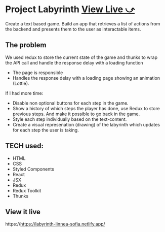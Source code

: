 # Project Labyrinth [View Live &#10555;](https://https://labyrinth-linnea-sofia.netlify.app/)

Create a text based game.
Build an app that retrieves a list of actions from the backend and presents them to the user as interactable items.

## The problem

We used redux to store the current state of the game and thunks to wrap the API call and handle the response delay with a loading function

- The page is responsible
- Handles the response delay with a loading page showing an animation (Lottie).

If I had more time:
- Disable non optional buttons for each step in the game.
- Show a history of which steps the player has done, use Redux to store previous steps. And make it possible to go back in the game.
- Style each step individually based on the text-content.
- Create a visual represenation (drawing) of the labyrinth which updates for each step the user is taking.


## TECH used:
- HTML
- CSS
- Styled Components
- React
- JSX
- Redux
- Redux Toolkit
- Thunks

## View it live

https://https://labyrinth-linnea-sofia.netlify.app/
